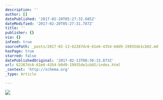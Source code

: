 ```yaml
---
description: ''
author: []
datePublished: '2017-02-20T05:27:32.685Z'
dateModified: '2017-02-20T05:27:31.787Z'
title: ''
publisher: {}
via: {}
inFeed: true
sourcePath: _posts/2017-02-13-62267dc6-61e6-4354-b0d9-19935de1cb02.md
hasPage: true
starred: false
datePublishedOriginal: '2017-02-13T08:36:15.873Z'
url: 62267dc6-61e6-4354-b0d9-19935de1cb02/index.html
_context: 'http://schema.org'
_type: Article

---
```

![](https://the-grid-user-content.s3-us-west-2.amazonaws.com/9755f05e-936b-4ccb-ab38-260b74d6d687.jpg)